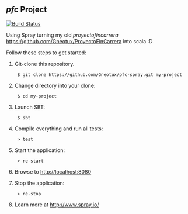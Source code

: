 ## _pfc_ Project

[![Build Status](https://travis-ci.org/spray/spray.png?branch=master)](https://travis-ci.org/Gneotux/pfc-spray)

Using Spray turning my old _proyectofincarrera_ https://github.com/Gneotux/ProyectoFinCarrera into scala :D

Follow these steps to get started:

1. Git-clone this repository.

        $ git clone https://github.com/Gneotux/pfc-spray.git my-project

2. Change directory into your clone:

        $ cd my-project

3. Launch SBT:

        $ sbt

4. Compile everything and run all tests:

        > test

5. Start the application:

        > re-start

6. Browse to [http://localhost:8080](http://localhost:8080/)

7. Stop the application:

        > re-stop

8. Learn more at http://www.spray.io/

